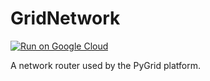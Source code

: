 # GridNetwork
[![Run on Google Cloud](https://deploy.cloud.run/button.svg)](https://deploy.cloud.run)

A network router used by the PyGrid platform.
